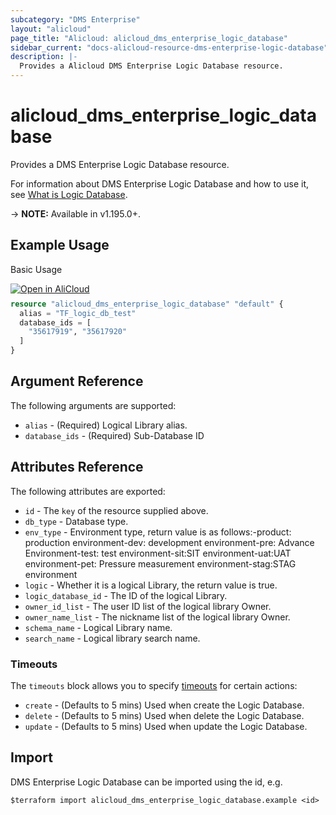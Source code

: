 ```yaml
---
subcategory: "DMS Enterprise"
layout: "alicloud"
page_title: "Alicloud: alicloud_dms_enterprise_logic_database"
sidebar_current: "docs-alicloud-resource-dms-enterprise-logic-database"
description: |-
  Provides a Alicloud DMS Enterprise Logic Database resource.
---
```


# alicloud_dms_enterprise_logic_database

Provides a DMS Enterprise Logic Database resource.

For information about DMS Enterprise Logic Database and how to use it, see [What is Logic Database](https://www.alibabacloud.com/help/en/dms/developer-reference/api-dms-enterprise-2018-11-01-createlogicdatabase).

-> **NOTE:** Available in v1.195.0+.

## Example Usage

Basic Usage

<div style="display: block;margin-bottom: 40px;"><div class="oics-button" style="float: right;position: absolute;margin-bottom: 10px;">
  <a href="https://api.aliyun.com/api-tools/terraform?resource=alicloud_dms_enterprise_logic_database&exampleId=e5cbccf8-1e4a-c603-64b2-a1738724408af3ec9f8d&activeTab=example&spm=docs.r.dms_enterprise_logic_database.0.e5cbccf81e&intl_lang=EN_US" target="_blank">
    <img alt="Open in AliCloud" src="https://img.alicdn.com/imgextra/i1/O1CN01hjjqXv1uYUlY56FyX_!!6000000006049-55-tps-254-36.svg" style="max-height: 44px; max-width: 100%;">
  </a>
</div></div>

```terraform
resource "alicloud_dms_enterprise_logic_database" "default" {
  alias = "TF_logic_db_test"
  database_ids = [
    "35617919", "35617920"
  ]
}
```

## Argument Reference

The following arguments are supported:
* `alias` - (Required) Logical Library alias.
* `database_ids` - (Required) Sub-Database ID

## Attributes Reference

The following attributes are exported:
* `id` - The `key` of the resource supplied above.
* `db_type` - Database type.
* `env_type` - Environment type, return value is as follows:-product: production environment-dev: development environment-pre: Advance Environment-test: test environment-sit:SIT environment-uat:UAT environment-pet: Pressure measurement environment-stag:STAG environment
* `logic` - Whether it is a logical Library, the return value is true.
* `logic_database_id` - The ID of the logical Library.
* `owner_id_list` - The user ID list of the logical library Owner.
* `owner_name_list` - The nickname list of the logical library Owner.
* `schema_name` - Logical Library name.
* `search_name` - Logical library search name.

### Timeouts

The `timeouts` block allows you to specify [timeouts](https://www.terraform.io/docs/configuration-0-11/resources.html#timeouts) for certain actions:
* `create` - (Defaults to 5 mins) Used when create the Logic Database.
* `delete` - (Defaults to 5 mins) Used when delete the Logic Database.
* `update` - (Defaults to 5 mins) Used when update the Logic Database.

## Import

DMS Enterprise Logic Database can be imported using the id, e.g.

```shell
$terraform import alicloud_dms_enterprise_logic_database.example <id>
```